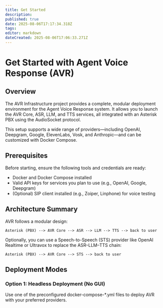 ```yaml
---
title: Get Started
description: 
published: true
date: 2025-08-06T17:17:34.318Z
tags: 
editor: markdown
dateCreated: 2025-08-06T17:06:33.271Z
---
```


# Get Started with Agent Voice Response (AVR)

## Overview

The AVR Infrastructure project provides a complete, modular deployment environment for the Agent Voice Response system. It allows you to launch the AVR Core, ASR, LLM, and TTS services, all integrated with an Asterisk PBX using the AudioSocket protocol.

This setup supports a wide range of providers—including OpenAI, Deepgram, Google, ElevenLabs, Vosk, and Anthropic—and can be customized with Docker Compose.

## Prerequisites

Before starting, ensure the following tools and credentials are ready:
- Docker and Docker Compose installed
- Valid API keys for services you plan to use (e.g., OpenAI, Google, Deepgram)
- (Optional) SIP client installed (e.g., Zoiper, Linphone) for voice testing

## Architecture Summary

AVR follows a modular design:

`Asterisk (PBX) --> AVR Core --> ASR --> LLM --> TTS --> back to user`

Optionally, you can use a Speech-to-Speech (STS) provider like OpenAI Realtime or Ultravox to replace the ASR–LLM–TTS chain:

`Asterisk (PBX) --> AVR Core --> STS --> back to user`

## Deployment Modes

### Option 1: Headless Deployment (No GUI)

Use one of the preconfigured docker-compose-*.yml files to deploy AVR with your preferred providers.
